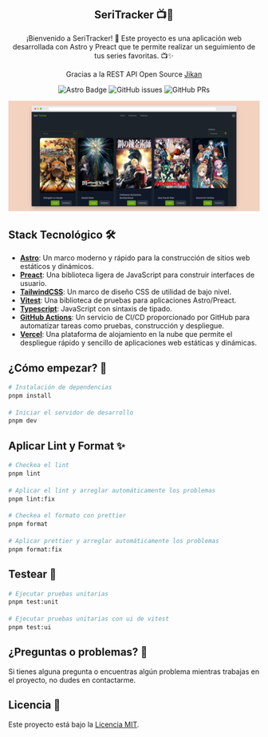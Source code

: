 <div align="center">
<h2>
    SeriTracker 📺🚀
</h2>

<p>
¡Bienvenido a SeriTracker! 🎉 Este proyecto es una aplicación web desarrollada con Astro y Preact que te permite realizar un seguimiento de tus series favoritas. 📺✨
</p>

<p>
Gracias a la REST API Open Source <a href="https://docs.api.jikan.moe/">Jikan</a>

</p>

</div>

<p></p>

<div align="center">

![Astro Badge](https://img.shields.io/badge/Astro-BC52EE?logo=astro&logoColor=fff&style=flat)
![GitHub issues](https://img.shields.io/github/issues/vlorente/seritracker)
![GitHub PRs](https://img.shields.io/github/issues-pr/vlorente/seritracker)

</div>

<img src="portada.png"></img>

## Stack Tecnológico 🛠️

- [**Astro**](https://astro.build/): Un marco moderno y rápido para la construcción de sitios web estáticos y dinámicos.
- [**Preact**](https://preactjs.com/): Una biblioteca ligera de JavaScript para construir interfaces de usuario.
- [**TailwindCSS**](https://tailwindcss.com/): Un marco de diseño CSS de utilidad de bajo nivel.
- [**Vitest**](): Una biblioteca de pruebas para aplicaciones Astro/Preact.
- [**Typescript**](https://vitest.dev/): JavaScript con sintaxis de tipado.
- [**GitHub Actions**](https://github.com/features/actions): Un servicio de CI/CD proporcionado por GitHub para automatizar tareas como pruebas, construcción y despliegue.
- [**Vercel**](https://vercel.com/): Una plataforma de alojamiento en la nube que permite el despliegue rápido y sencillo de aplicaciones web estáticas y dinámicas.

## ¿Cómo empezar? 🚀

```bash
# Instalación de dependencias
pnpm install

# Iniciar el servidor de desarrollo
pnpm dev
```

## Aplicar Lint y Format ✨

```bash
# Checkea el lint
pnpm lint

# Aplicar el lint y arreglar automáticamente los problemas
pnpm lint:fix

# Checkea el formato con prettier
pnpm format

# Aplicar prettier y arreglar automáticamente los problemas
pnpm format:fix
```

## Testear 🧪

```bash
# Ejecutar pruebas unitarias
pnpm test:unit

# Ejecutar pruebas unitarias con ui de vitest
pnpm test:ui
```

## ¿Preguntas o problemas? 🤔

Si tienes alguna pregunta o encuentras algún problema mientras trabajas en el proyecto, no dudes en contactarme.

## Licencia 📝

Este proyecto está bajo la [Licencia MIT](LICENSE).
